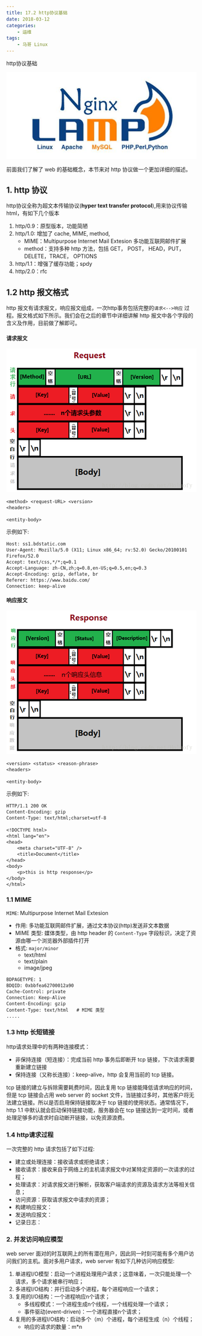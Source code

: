```yaml
---
title: 17.2 http协议基础
date: 2018-03-12
categories:
    - 运维
tags:
    - 马哥 Linux
---
```


http协议基础

![linux-mt](/images/linux_mt/linux_mt1.jpg)
<!-- more -->

前面我们了解了 web 的基础概念，本节来对 http 协议做一个更加详细的描述。

## 1. http 协议
http协议全称为超文本传输协议(**hyper text transfer protocol**),用来协议传输 html，有如下几个版本
1. http/0.9：原型版本，功能简陋
2. http/1.0: 增加了 cache, MIME, method,              
    - MIME：Multipurpose Internet Mail Extesion 多功能互联网邮件扩展
    - method：支持多种 http 方法，包括 GET， POST， HEAD，PUT， DELETE，TRACE， OPTIONS
3. http/1.1：增强了缓存功能；spdy
4. http/2.0：rfc

## 1.2 http 报文格式
http 报文有请求报文，响应报文组成，一次http事务包括完整的`请求<-->响应` 过程。报文格式如下所示。我们会在之后的章节中详细讲解 http 报文中各个字段的含义及作用，目前做了解即可。

#### 请求报文
![http_request](/images/linux_mt/http_request.png)

```
<method> <request-URL> <version>
<headers>

<entity-body>
```

示例如下:
```
Host: ss1.bdstatic.com
User-Agent: Mozilla/5.0 (X11; Linux x86_64; rv:52.0) Gecko/20100101 Firefox/52.0
Accept: text/css,*/*;q=0.1
Accept-Language: zh-CN,zh;q=0.8,en-US;q=0.5,en;q=0.3
Accept-Encoding: gzip, deflate, br
Referer: https://www.baidu.com/
Connection: keep-alive
```

#### 响应报文
![http_response](/images/linux_mt/http_response.png)

```
<version> <status> <reason-phrase>
<headers>

<entity-body>
```

示例如下:
```
HTTP/1.1 200 OK
Content-Encoding: gzip
Content-Type: text/html;charset=utf-8

<!DOCTYPE html>
<html lang="en">
<head>
    <meta charset="UTF-8" />
    <title>Document</title>
</head>
<body>
    <p>this is http response</p>
</body>
</html>
```


### 1.1 MIME
`MIME`: Multipurpose Internet Mail Extesion
- 作用: 多功能互联网邮件扩展，通过文本协议(http)发送非文本数据
- MIME 类型: 媒体类型，由 http header 的 `Content-Type` 字段标识，决定了资源由哪一个浏览器外部插件打开
- 格式: `major/minor`
    - text/html
    - text/plain
    - image/jpeg

```
BDPAGETYPE: 1
BDQID: 0xbbfea62700012a90
Cache-Control: private
Connection: Keep-Alive
Content-Encoding: gzip
Content-Type: text/html   # MIME 类型
.....
```

### 1.3 http 长短链接
http请求处理中的有两种连接模式：
- 非保持连接（短连接）：完成当前 http 事务后即断开 tcp 链接，下次请求需要重新建立链接
- 保持连接（又称长连接）：keep-alive，http 会复用当前的 tcp 链接。

tcp 链接的建立与拆除需要耗费时间，因此复用 tcp 链接能降低请求响应的时间，但是 tcp 链接会占用 web server 的 socket 文件，当链接过多时，其他客户将无法建立链接。所以是否启用保持链接取决于 tcp 链接的使用状态。通常情况下，http 1.1 中默认就会启动保持链接功能，服务器会在 tcp 链接达到一定时间，或者处理足够多的请求时自动断开链接，以免资源浪费。


### 1.4  http请求过程
一次完整的 http 请求包括了如下过程:
- 建立或处理连接：接收请求或拒绝请求；
- 接收请求：接收来自于网络上的主机请求报文中对某特定资源的一次请求的过程；
- 处理请求：对请求报文进行解析，获取客户端请求的资源及请求方法等相关信息；
- 访问资源：获取请求报文中请求的资源；
- 构建响应报文：
- 发送响应报文：
- 记录日志：

### 2. 并发访问响应模型
web server 面对的时互联网上的所有潜在用户，因此同一时刻可能有多个用户访问我们的主机。面对多用户请求，web server 有如下几种访问响应模型:
1. 单进程I/O模型：启动一个进程处理用户请求；这意味着，一次只能处理一个请求，多个请求被串行响应；
2. 多进程I/O结构：并行启动多个进程，每个进程响应一个请求；
3. 复用的I/O结构：一个进程响应n个请求；
    - 多线程模式：一个进程生成n个线程，一个线程处理一个请求；
    - 事件驱动(event-driven)：一个进程直接n个请求；
4. 复用的多进程I/O结构：启动多个（m）个进程，每个进程生成（n）个线程；
    - 响应的请求的数量：m*n

